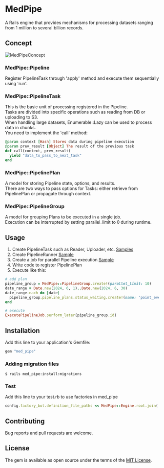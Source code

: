 # MedPipe
A Rails engine that provides mechanisms for processing datasets ranging from 1 million to several billion records.

## Concept

![MedPipeConcept](https://github.com/user-attachments/assets/984e2608-9ff3-43c7-b50e-0392d2729146)

### MedPipe::Pipeline
Register PipelineTask through 'apply' method and execute them sequentially using 'run'.

### MedPipe::PipelineTask
This is the basic unit of processing registered in the Pipeline.  
Tasks are divided into specific operations such as reading from DB or uploading to S3.  
When handling large datasets, Enumerable::Lazy can be used to process data in chunks.  
You need to implement the 'call' method:

```ruby
@param context [Hash] Stores data during pipeline execution
@param prev_result [Object] The result of the previous task
def call(context, prev_result)
  yield "data_to_pass_to_next_task"
end
```

### MedPipe::PipelinePlan
A model for storing Pipeline state, options, and results.  
There are two ways to pass options for Tasks: either retrieve from PipelinePlan or propagate through context.

### MedPipe::PipelineGroup
A model for grouping Plans to be executed in a single job.  
Execution can be interrupted by setting parallel_limit to 0 during runtime.

## Usage

1. Create PipelineTask such as Reader, Uploader, etc. [Samples](https://github.com/medpeer-dev/med_pipe/tree/main/spec/dummy/app/models/pipeline_task)
2. Create PipelineRunner [Sample](https://github.com/medpeer-dev/med_pipe/blob/main/spec/dummy/app/models/sample_pipeline_runner.rb)
3. Create a job for parallel Pipeline execution [Sample](https://github.com/medpeer-dev/med_pipe/blob/main/spec/dummy/app/jobs/sample_execute_pipeline_job.rb)
4. Write code to register PipelinePlan
5. Execute like this:

```ruby
# add plan
pipeline_group = MedPipe::PipelineGroup.create!(parallel_limit: 10)
date_range = Date.new(2024, 6, 1)..Date.new(2024, 6, 30)
date_range.each do |date|
  pipeline_group.pipeline_plans.status_waiting.create!(name: 'point_events', output_unit: :daily, target_date: date)
end

# execute
ExecutePipelineJob.perform_later(pipeline_group.id)
```

## Installation
Add this line to your application's Gemfile:

```ruby
gem "med_pipe"
```

### Adding migration files

```shell
$ rails med_pipe:install:migrations
```

### Test

Add this line to your test.rb to use factories in med_pipe

```test.rb
config.factory_bot.definition_file_paths << MedPipe::Engine.root.join('spec/factories')
```

## Contributing
Bug reports and pull requests are welcome.

## License
The gem is available as open source under the terms of the [MIT License](https://opensource.org/licenses/MIT).
